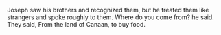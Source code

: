 Joseph saw his brothers and recognized them, but he treated them like strangers and spoke roughly to them. Where do you come from? he said. They said, From the land of Canaan, to buy food.
